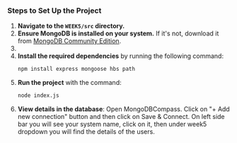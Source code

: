 ### Steps to Set Up the Project

1. **Navigate to the `WEEK5/src` directory.**
2. **Ensure MongoDB is installed on your system.** If it's not, download it from [MongoDB Community Edition](https://www.mongodb.com/try/download/community).
3. 
3. **Install the required dependencies** by running the following command:
   ```bash
   npm install express mongoose hbs path
   ```
4. **Run the project** with the command:
   ```bash
   node index.js
   ```
5. **View details in the database**: Open MongoDBCompass. Click on "+ Add new connection" button and then click on Save & Connect.
   On left side bar you will see your system name, click on it, then under week5 dropdown you will find the details of the users.
